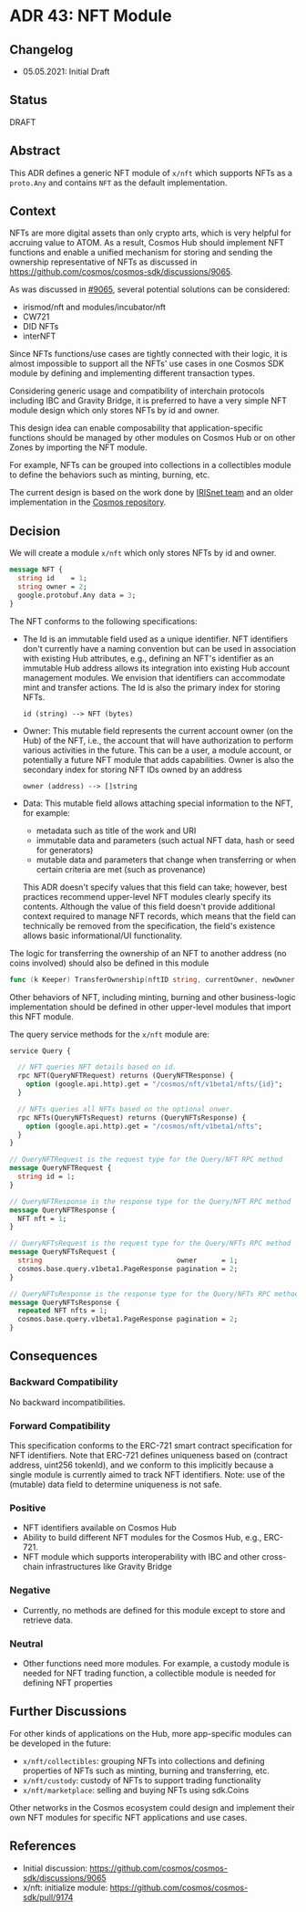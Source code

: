 # ADR 43: NFT Module

## Changelog

- 05.05.2021: Initial Draft

## Status

DRAFT

## Abstract

This ADR defines a generic NFT module of `x/nft` which supports NFTs as a `proto.Any` and contains `NFT` as the default implementation.

## Context
NFTs are more digital assets than only crypto arts, which is very helpful for accruing value to ATOM. As a result, Cosmos Hub should implement NFT functions and enable a unified mechanism for storing and sending the ownership representative of NFTs as discussed in https://github.com/cosmos/cosmos-sdk/discussions/9065.

As was discussed in [#9065](https://github.com/cosmos/cosmos-sdk/discussions/9065), several potential solutions can be considered:
- irismod/nft and modules/incubator/nft
- CW721
- DID NFTs
- interNFT

Since NFTs functions/use cases are tightly connected with their logic, it is almost impossible to support all the NFTs' use cases in one Cosmos SDK module by defining and implementing different transaction types.

Considering generic usage and compatibility of interchain protocols including IBC and Gravity Bridge, it is preferred to have a very simple NFT module design which only stores NFTs by id and owner. 

This design idea can enable composability that application-specific functions should be managed by other modules on Cosmos Hub or on other Zones by importing the NFT module.

For example, NFTs can be grouped into collections in a collectibles module to define the behaviors such as minting, burning, etc.

The current design is based on the work done by [IRISnet team](https://github.com/irisnet/irismod/tree/master/modules/nft) and an older implementation in the [Cosmos repository](https://github.com/cosmos/modules/tree/master/incubator/nft).


## Decision

We will create a module `x/nft` which only stores NFTs by id and owner.

```proto
message NFT {
  string id    = 1;
  string owner = 2;
  google.protobuf.Any data = 3;
}
```

The NFT conforms to the following specifications:
  * The Id is an immutable field used as a unique identifier. NFT identifiers don't currently have a naming convention but
    can be used in association with existing Hub attributes, e.g., defining an NFT's identifier as an immutable Hub address allows its integration into existing Hub account management modules. 
    We envision that identifiers can accommodate mint and transfer actions.
    The Id is also the primary index for storing NFTs.
    ```
    id (string) --> NFT (bytes)
    ```
  * Owner: This mutable field represents the current account owner (on the Hub) of the NFT, i.e., the account that will have authorization
    to perform various activities in the future. This can be a user, a module account, or potentially a future NFT module that adds capabilities.
    Owner is also the secondary index for storing NFT IDs owned by an address
    ```
    owner (address) --> []string
    ```
  * Data: This mutable field allows attaching special information to the NFT, for example:
    * metadata such as title of the work and URI
    * immutable data and parameters (such actual NFT data, hash or seed for generators)
    * mutable data and parameters that change when transferring or when certain criteria are met (such as provenance)
      
    This ADR doesn't specify values that this field can take; however, best practices recommend upper-level NFT modules clearly specify its contents.
    Although the value of this field doesn't provide additional context required to manage NFT records, which means that the field can technically be removed from the specification, 
    the field's existence allows basic informational/UI functionality.

The logic for transferring the ownership of an NFT to another address (no coins involved) should also be defined in this module
```go
func (k Keeper) TransferOwnership(nftID string, currentOwner, newOwner sdk.AccAddress) error
```

Other behaviors of NFT, including minting, burning and other business-logic implementation should be defined in other upper-level modules that import this NFT module.

The query service methods for the `x/nft` module are:
```proto
service Query {

  // NFT queries NFT details based on id.
  rpc NFT(QueryNFTRequest) returns (QueryNFTResponse) {
    option (google.api.http).get = "/cosmos/nft/v1beta1/nfts/{id}";
  }

  // NFTs queries all NFTs based on the optional onwer.
  rpc NFTs(QueryNFTsRequest) returns (QueryNFTsResponse) {
    option (google.api.http).get = "/cosmos/nft/v1beta1/nfts";
  }
}

// QueryNFTRequest is the request type for the Query/NFT RPC method
message QueryNFTRequest {
  string id = 1;
}

// QueryNFTResponse is the response type for the Query/NFT RPC method
message QueryNFTResponse {
  NFT nft = 1;
}

// QueryNFTsRequest is the request type for the Query/NFTs RPC method
message QueryNFTsRequest {
  string                                 owner      = 1;
  cosmos.base.query.v1beta1.PageResponse pagination = 2;
}

// QueryNFTsResponse is the response type for the Query/NFTs RPC method
message QueryNFTsResponse {
  repeated NFT nfts = 1;
  cosmos.base.query.v1beta1.PageResponse pagination = 2;
}
```

## Consequences

### Backward Compatibility

No backward incompatibilities.

### Forward Compatibility

This specification conforms to the ERC-721 smart contract specification for NFT identifiers. Note that ERC-721 defines uniqueness based on (contract address, uint256 tokenId), and we conform to this implicitly 
because a single module is currently aimed to track NFT identifiers. Note: use of the (mutable) data field to determine uniqueness is not safe. 

### Positive

- NFT identifiers available on Cosmos Hub
- Ability to build different NFT modules for the Cosmos Hub, e.g., ERC-721.
- NFT module which supports interoperability with IBC and other cross-chain infrastructures like Gravity Bridge

### Negative

- Currently, no methods are defined for this module except to store and retrieve data.

### Neutral

- Other functions need more modules. For example, a custody module is needed for NFT trading function, a collectible module is needed for defining NFT properties

## Further Discussions

For other kinds of applications on the Hub, more app-specific modules can be developed in the future:
- `x/nft/collectibles`: grouping NFTs into collections and defining properties of NFTs such as minting, burning and transferring, etc.
- `x/nft/custody`: custody of NFTs to support trading functionality
- `x/nft/marketplace`: selling and buying NFTs using sdk.Coins

Other networks in the Cosmos ecosystem could design and implement their own NFT modules for specific NFT applications and use cases.

## References

- Initial discussion: https://github.com/cosmos/cosmos-sdk/discussions/9065
- x/nft: initialize module: https://github.com/cosmos/cosmos-sdk/pull/9174
